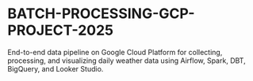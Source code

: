 # BATCH-PROCESSING-GCP-PROJECT-2025
End-to-end data pipeline on Google Cloud Platform for collecting, processing, and visualizing daily weather data using Airflow, Spark, DBT, BigQuery, and Looker Studio.
